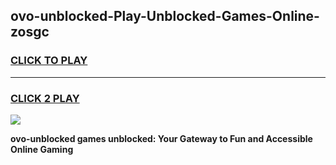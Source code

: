 
## ovo-unblocked-Play-Unblocked-Games-Online-zosgc
<h3>
<a href="https://premium76.site?title=ovo-unblocked&ref=25A">CLICK TO PLAY</a></h3>
<hr>

<h3>
<a href="https://premium76.site?title=ovo-unblocked&ref=25A">CLICK 2 PLAY</a>
  
</h3>

<a href="https://premium76.site?title=ovo-unblocked&ref=25A"><img src="https://clearcache.store/games.png"></a>


**ovo-unblocked games unblocked: Your Gateway to Fun and Accessible Online Gaming**
